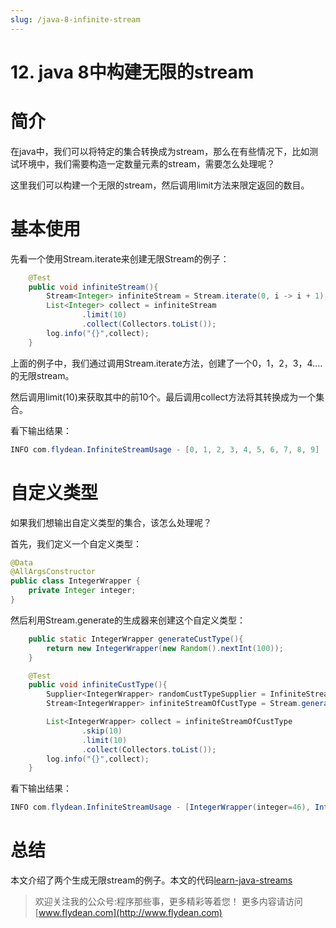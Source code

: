 ```yaml
---
slug: /java-8-infinite-stream
---
```


# 12. java 8中构建无限的stream

# 简介

在java中，我们可以将特定的集合转换成为stream，那么在有些情况下，比如测试环境中，我们需要构造一定数量元素的stream，需要怎么处理呢？

这里我们可以构建一个无限的stream，然后调用limit方法来限定返回的数目。

# 基本使用

先看一个使用Stream.iterate来创建无限Stream的例子：

~~~java
    @Test
    public void infiniteStream(){
        Stream<Integer> infiniteStream = Stream.iterate(0, i -> i + 1);
        List<Integer> collect = infiniteStream
                .limit(10)
                .collect(Collectors.toList());
        log.info("{}",collect);
    }
~~~

上面的例子中，我们通过调用Stream.iterate方法，创建了一个0，1，2，3，4....的无限stream。

然后调用limit(10)来获取其中的前10个。最后调用collect方法将其转换成为一个集合。

看下输出结果：

~~~java
INFO com.flydean.InfiniteStreamUsage - [0, 1, 2, 3, 4, 5, 6, 7, 8, 9]
~~~

# 自定义类型

如果我们想输出自定义类型的集合，该怎么处理呢？

首先，我们定义一个自定义类型：

~~~java
@Data
@AllArgsConstructor
public class IntegerWrapper {
    private Integer integer;
}
~~~

然后利用Stream.generate的生成器来创建这个自定义类型：

~~~java
    public static IntegerWrapper generateCustType(){
        return new IntegerWrapper(new Random().nextInt(100));
    }

    @Test
    public void infiniteCustType(){
        Supplier<IntegerWrapper> randomCustTypeSupplier = InfiniteStreamUsage::generateCustType;
        Stream<IntegerWrapper> infiniteStreamOfCustType = Stream.generate(randomCustTypeSupplier);

        List<IntegerWrapper> collect = infiniteStreamOfCustType
                .skip(10)
                .limit(10)
                .collect(Collectors.toList());
        log.info("{}",collect);
    }
~~~

看下输出结果：

~~~java
INFO com.flydean.InfiniteStreamUsage - [IntegerWrapper(integer=46), IntegerWrapper(integer=42), IntegerWrapper(integer=67), IntegerWrapper(integer=11), IntegerWrapper(integer=14), IntegerWrapper(integer=80), IntegerWrapper(integer=15), IntegerWrapper(integer=19), IntegerWrapper(integer=72), IntegerWrapper(integer=41)]
~~~

# 总结

本文介绍了两个生成无限stream的例子。本文的代码[learn-java-streams](https://github.com/ddean2009/learn-java-streams)

> 欢迎关注我的公众号:程序那些事，更多精彩等着您！
> 更多内容请访问 [www.flydean.com](http://www.flydean.com)
